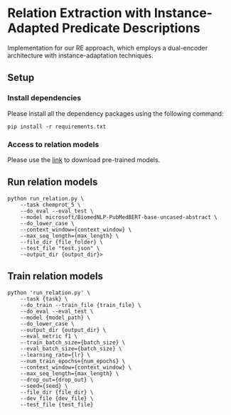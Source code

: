 # Relation Extraction with Instance-Adapted Predicate Descriptions

Implementation for our RE approach, which employs a dual-encoder architecture with instance-adaptation techniques.

## Setup

### Install dependencies
Please install all the dependency packages using the following command:
```
pip install -r requirements.txt
```

### Access to relation models
Please use the [link](https://drive.google.com/drive/folders/1VIIQkCkuokjkg766PE-Pn_gpCMnBqy90?usp=share_link) to download pre-trained models.

## Run relation models

```
python run_relation.py \
    --task chemprot_5 \
    --do_eval --eval_test \
    --model microsoft/BiomedNLP-PubMedBERT-base-uncased-abstract \
    --do_lower_case \
    --context_window={context_window} \
    --max_seq_length={max_length} \
    --file_dir {file_folder} \
    --test_file "test.json" \
    --output_dir {output_dir}>
```

## Train relation models
```
python 'run_relation.py' \
    --task {task} \
    --do_train --train_file {train_file} \
    --do_eval --eval_test \
    --model {model_path} \
    --do_lower_case \
    --output_dir {output_dir} \
    --eval_metric f1 \
    --train_batch_size={batch_size} \
    --eval_batch_size={batch_size} \
    --learning_rate={lr} \
    --num_train_epochs={num_epochs} \
    --context_window={context_window} \
    --max_seq_length={max_length} \
    --drop_out={drop_out} \
    --seed={seed} \
    --file_dir {file_dir} \
    --dev_file {dev_file} \
    --test_file {test_file}
```
